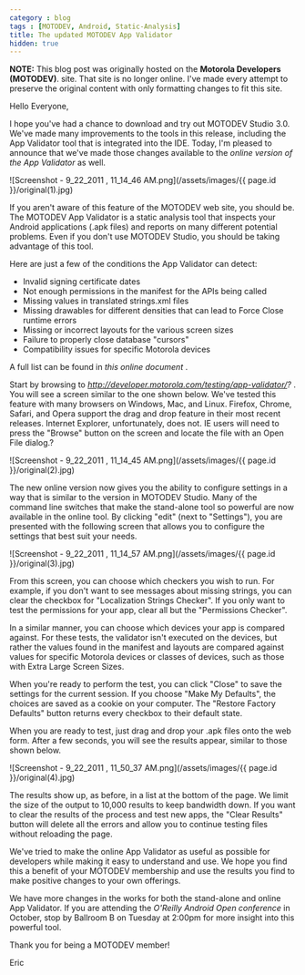 ```yaml
---
category : blog
tags : [MOTODEV, Android, Static-Analysis]
title: The updated MOTODEV App Validator
hidden: true
---
```

**NOTE:** This blog post was originally hosted on the **Motorola Developers (MOTODEV)**. site. That site is no longer online. I've made every attempt to preserve the original content with only formatting changes to fit this site.

Hello Everyone,

I hope you've had a chance to download and try out MOTODEV Studio 3.0.
We've made many improvements to the tools in this release, including the
App Validator tool that is integrated into the IDE. Today, I'm pleased
to announce that we've made those changes available to the *online
version of the App Validator* as well.

![Screenshot - 9_22_2011 , 11_14_46
AM.png](/assets/images/{{ page.id }}/original(1).jpg)

If you aren't aware of this feature of the MOTODEV web site, you should
be. The MOTODEV App Validator is a static analysis tool that inspects
your Android applications (.apk files) and reports on many different
potential problems. Even if you don't use MOTODEV Studio, you should be
taking advantage of this tool.

Here are just a few of the conditions the App Validator can detect:

-   Invalid signing certificate dates
-   Not enough permissions in the manifest for the APIs being called
-   Missing values in translated strings.xml files
-   Missing drawables for different densities that can lead to Force
    Close runtime errors
-   Missing or incorrect layouts for the various screen sizes
-   Failure to properly close database "cursors"
-   Compatibility issues for specific Motorola devices

A full list can be found in *this online document* .

Start by browsing to
*http://developer.motorola.com/testing/app-validator/?* . You will see a
screen similar to the one shown below. We've tested this feature with
many browsers on Windows, Mac, and Linux. Firefox, Chrome, Safari, and
Opera support the drag and drop feature in their most recent releases.
Internet Explorer, unfortunately, does not. IE users will need to press
the "Browse" button on the screen and locate the file with an Open File
dialog.?

![Screenshot - 9_22_2011 , 11_14_45
AM.png](/assets/images/{{ page.id }}/original(2).jpg)

The new online version now gives you the ability to configure settings
in a way that is similar to the version in MOTODEV Studio. Many of the
command line switches that make the stand-alone tool so powerful are now
available in the online tool. By clicking "edit" (next to "Settings"),
you are presented with the following screen that allows you to configure
the settings that best suit your needs.

![Screenshot - 9_22_2011 , 11_14_57
AM.png](/assets/images/{{ page.id }}/original(3).jpg)

From this screen, you can choose which checkers you wish to run. For
example, if you don't want to see messages about missing strings, you
can clear the checkbox for "Localization Strings Checker". If you only
want to test the permissions for your app, clear all but the
"Permissions Checker".

In a similar manner, you can choose which devices your app is compared
against. For these tests, the validator isn't executed on the devices,
but rather the values found in the manifest and layouts are compared
against values for specific Motorola devices or classes of devices, such
as those with Extra Large Screen Sizes.

When you're ready to perform the test, you can click "Close" to save the
settings for the current session. If you choose "Make My Defaults", the
choices are saved as a cookie on your computer. The "Restore Factory
Defaults" button returns every checkbox to their default state.

When you are ready to test, just drag and drop your .apk files onto the
web form. After a few seconds, you will see the results appear, similar
to those shown below.

![Screenshot - 9_22_2011 , 11_50_37
AM.png](/assets/images/{{ page.id }}/original(4).jpg)

The results show up, as before, in a list at the bottom of the page. We
limit the size of the output to 10,000 results to keep bandwidth down.
If you want to clear the results of the process and test new apps, the
"Clear Results" button will delete all the errors and allow you to
continue testing files without reloading the page.

We've tried to make the online App Validator as useful as possible for
developers while making it easy to understand and use. We hope you find
this a benefit of your MOTODEV membership and use the results you find
to make positive changes to your own offerings.

We have more changes in the works for both the stand-alone and online
App Validator. If you are attending the *O'Reilly Android Open
conference* in October, stop by Ballroom B on Tuesday at 2:00pm for more
insight into this powerful tool.

Thank you for being a MOTODEV member!

Eric

